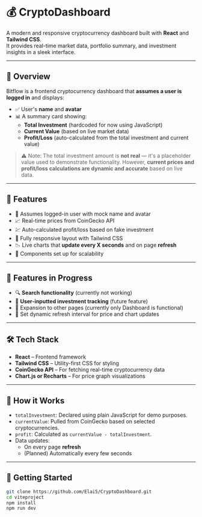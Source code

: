 # 💰 CryptoDashboard

A modern and responsive cryptocurrency dashboard built with **React** and **Tailwind CSS**.  
It provides real-time market data, portfolio summary, and investment insights in a sleek interface.

---

## 📌 Overview

Bitflow is a frontend cryptocurrency dashboard that **assumes a user is logged in** and displays:

- ✅ User's **name** and **avatar**
- 📊 A summary card showing:
  - **Total Investment** (hardcoded for now using JavaScript)
  - **Current Value** (based on live market data)
  - **Profit/Loss** (auto-calculated from the total investment and current value)

> ⚠️ Note: The total investment amount is **not real** — it's a placeholder value used to demonstrate functionality. However, **current prices and profit/loss calculations are dynamic and accurate** based on live data.

---

## 🔧 Features

- 👤 Assumes logged-in user with mock name and avatar
- 📈 Real-time prices from CoinGecko API
- 💹 Auto-calculated profit/loss based on fake investment
- 📱 Fully responsive layout with Tailwind CSS
- 📉 Live charts that **update every X seconds** and on page **refresh**
- 🔧 Components set up for scalability

---

## 🚧 Features in Progress

- 🔍 **Search functionality** (currently not working)
- 🧮 **User-inputted investment tracking** (future feature)
- 📄 Expansion to other pages (currently only Dashboard is functional)
- 🔁 Set dynamic refresh interval for price and chart updates

---

## 🛠 Tech Stack

- **React** – Frontend framework
- **Tailwind CSS** – Utility-first CSS for styling
- **CoinGecko API** – For fetching real-time cryptocurrency data
- **Chart.js or Recharts** – For price graph visualizations

---

## 🧪 How it Works

- `totalInvestment`: Declared using plain JavaScript for demo purposes.
- `currentValue`: Pulled from CoinGecko based on selected cryptocurrencies.
- `profit`: Calculated as `currentValue - totalInvestment`.
- Data updates:
  - On every page **refresh**
  - (Planned) Automatically every few seconds

---

## 🚀 Getting Started

```bash
git clone https://github.com/Elai5/CryptoDashboard.git
cd viteproject
npm install
npm run dev
